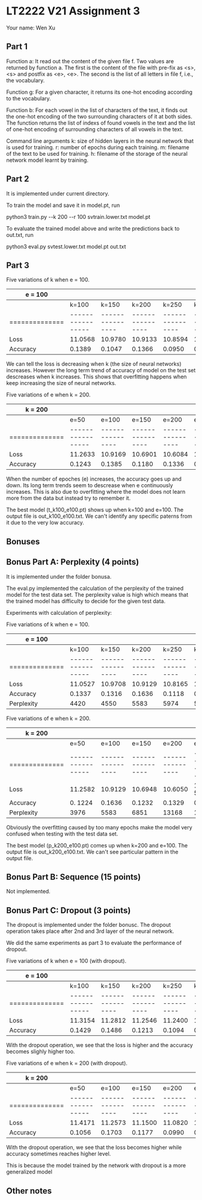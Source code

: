 # LT2222 V21 Assignment 3

Your name: Wen Xu

## Part 1
Function a: It read out the content of the given file f. Two values are returned by function a. The first is the content of the file with pre-fix as \<s\>, \<s\> and postfix as \<e\>, \<e\>. The second is the list of all letters in file f, i.e., the vocabulary.

Function g: For a given character, it returns its one-hot encoding according to the vocabulary.

Function b: For each vowel in the list of characters of the text, it finds out the one-hot encoding of the two surrounding characters of it at both sides. The function returns the list of indexs of found vowels in the text and the list of one-hot encoding of surrounding characters of all vowels in the text.

Command line arguments
k: size of hidden layers in the neural network that is used for training.
r: number of epochs during each training.
m: filename of the text to be used for training.
h: filename of the storage of the neural network model learnt by training.

## Part 2

It is implemented under current directory.

To train the model and save it in model.pt, run

python3 train.py --k 200 --r 100 svtrain.lower.txt model.pt

To evaluate the trained model above and write the predictions back to out.txt, run 

python3 eval.py svtest.lower.txt model.pt out.txt


## Part 3

Five variations of k when e = 100.

| e = 100 |                 |                |                |                |                |
|--------------|-----------------|----------------|----------------|----------------|----------------|
|              | k=100        | k=150       |      k=200       | k=250       |        k=300       |
|==============|-----------------|----------------|----------------|----------------|----------------|
| Loss        | 11.0568 | 10.9780 |  10.9133 |  10.8594 | 10.8267 |
| Accuracy | 0.1389  | 0.1047   | 0.1366    | 0.0950    | 0.0951 |

We can tell the loss is decreasing when k (the size of neural networks) increases. However the long term trend of accuracy of model on the test set descreases when k increases. This shows that overfitting happens when keep increasing the size of neural networks. 


Five variations of e when k = 200.

| k = 200 |                 |                |                |                |                |
|--------------|-----------------|----------------|----------------|----------------|----------------|
|              | e=50        | e=100       |      e=150       | e=200       |        e=250       |
|==============|-----------------|----------------|----------------|----------------|----------------|
| Loss        | 11.2633 | 10.9169 | 10.6901 | 10.6084 | 10.5558 |
| Accuracy | 0.1243  | 0.1385   | 0.1180   | 0.1336   | 0.1382 |

When the number of epoches (e) increases, the accuracy goes up and down. Its long term trends seem to descrease when e continuously increases. This is also due to overfitting where the model does not learn more from the data but instead try to remember it.


The best model (t_k100_e100.pt) shows up when k=100 and e=100. The output file is out_k100_e100.txt. We can't identify any specific paterns from it due to the very low accuracy.


## Bonuses

## Bonus Part A: Perplexity (4 points)

It is implemented under the folder bonusa.

The eval.py implemented the calculation of the perplexity of the trained model for the test data set. The perplexity value is high which means that the trained model has difficulty to decide for the given test data.

Experiments with calculation of perplexity:

Five variations of k when e = 100.

| e = 100 |                 |                |                |                |                |
|--------------|-----------------|----------------|----------------|----------------|----------------|
|              | k=100        | k=150       |      k=200       | k=250       |        k=300       |
|==============|-----------------|----------------|----------------|----------------|----------------|
| Loss        | 11.0527 | 10.9708 |  10.9129 |  10.8165 | 10.8175 |
| Accuracy | 0.1337  | 0.1316  | 0.1636   | 0.1118     | 0.1153 |
| Perplexity | 4420    |  4550    | 5583      |  5974      | 5184 |


Five variations of e when k = 200.

| k = 200 |                 |                |                |                |                |
|--------------|-----------------|----------------|----------------|----------------|----------------|
|              | e=50        | e=100       |      e=150       | e=200       |        e=250       |
|==============|-----------------|----------------|----------------|----------------|----------------|
| Loss        | 11.2582 | 10.9129 | 10.6948 | 10.6050 | 10. 5535|
| Accuracy | 0. 1224 | 0.1636   | 0.1232   | 0.1329   | 0.1122 |
| Perplexity | 3976    |  5583     |  6851     |  13168    |  14155   |


Obviously the overfitting caused by too many epochs make the model very confused when testing with the test data set.

The best model (p_k200_e100.pt) comes up when k=200 and e=100. The output file is out_k200_e100.txt. We can't see particular pattern in the output file.

## Bonus Part B: Sequence (15 points)

Not implemented.


## Bonus Part C: Dropout (3 points)

The dropout is implemented under the folder bonusc. The dropout operation takes place after 2nd and 3rd layer of the neural network.

We did the same experiments as part 3 to evaluate the performance of dropout. 

Five variations of k when e = 100 (with dropout).

| e = 100 |                 |                |                |                |                |
|--------------|-----------------|----------------|----------------|----------------|----------------|
|              | k=100        | k=150       |      k=200       | k=250       |        k=300       |
|==============|-----------------|----------------|----------------|----------------|----------------|
| Loss        | 11.3154 | 11.2812 |  11.2546 |  11.2400 | 11.2366 |
| Accuracy | 0.1429  | 0.1486   | 0.1213    | 0.1094    | 0.1135 |

With the dropout operation, we see that the loss is higher and the accuracy becomes slighly higher too. 


Five variations of e when k = 200 (with dropout).

| k = 200 |                 |                |                |                |                |
|--------------|-----------------|----------------|----------------|----------------|----------------|
|              | e=50        | e=100       |      e=150       | e=200       |        e=250       |
|==============|-----------------|----------------|----------------|----------------|----------------|
| Loss        | 11.4171 | 11.2573 | 11.1500 | 11.0820 | 11.0306 |
| Accuracy | 0.1056  | 0.1703   | 0.1177   | 0.0990   | 0.1617 |

With the dropout operation, we see that the loss becomes higher while accuracy sometimes reaches higher level.

This is because the model trained by the network with dropout is a more generalized model


## Other notes
